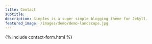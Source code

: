 ```yaml
---
title: Contact
subtitle: 
description: Simples is a super simple blogging theme for Jekyll.
featured_image: /images/demo/demo-landscape.jpg
---
```


{% include contact-form.html %}